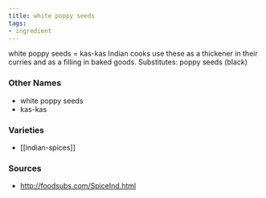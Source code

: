 ```yaml
---
title: white poppy seeds
tags:
- ingredient
---
```

white poppy seeds = kas-kas Indian cooks use these as a thickener in their curries and as a filling in baked goods. Substitutes: poppy seeds (black)

### Other Names

* white poppy seeds
* kas-kas

### Varieties

* [[indian-spices]]

### Sources
* http://foodsubs.com/SpiceInd.html
